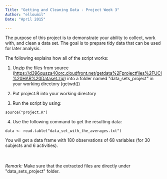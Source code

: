 ```yaml
---
Title: "Getting and Cleaning Data - Project Week 3"
Author: "elloumil"
Date: "April 2015"

---
```

The purpose of this project is to demonstrate your ability to collect, work with, and clean a data set. The goal is to prepare tidy data that can be used for later analysis.

The following explains how all of the script works:

1. Unzip the files from source (https://d396qusza40orc.cloudfront.net/getdata%2Fprojectfiles%2FUCI%20HAR%20Dataset.zip) into a folder named "data_sets_project" in your working directory (getwd())

2. Put project.R into your working directory

3. Run the script by using: 
  ``` 
source("project.R")
```

4. Use the following command to get the resulting data:
  ```
data <- read.table("data_set_with_the_averages.txt") 
```
  You will get a data frame with 180 observations of 68 variables (for 30 subjects and 6 activities).

<br/><br/>
*Remark:*
Make sure that the extracted files are directly under "data\_sets\_project" folder.
